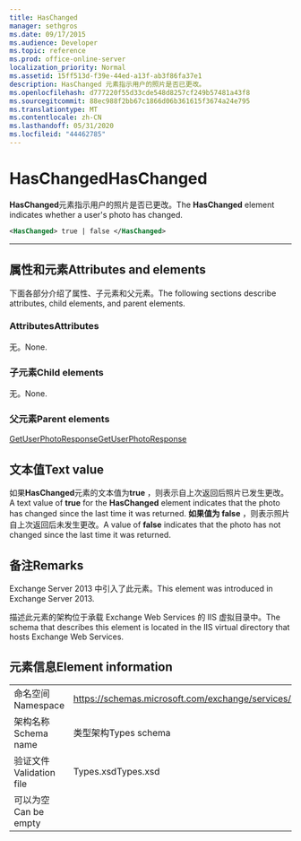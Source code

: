 ```yaml
---
title: HasChanged
manager: sethgros
ms.date: 09/17/2015
ms.audience: Developer
ms.topic: reference
ms.prod: office-online-server
localization_priority: Normal
ms.assetid: 15ff513d-f39e-44ed-a13f-ab3f86fa37e1
description: HasChanged 元素指示用户的照片是否已更改。
ms.openlocfilehash: d777220f55d33cde548d8257cf249b57481a43f8
ms.sourcegitcommit: 88ec988f2bb67c1866d06b361615f3674a24e795
ms.translationtype: MT
ms.contentlocale: zh-CN
ms.lasthandoff: 05/31/2020
ms.locfileid: "44462785"
---
```

# <a name="haschanged"></a><span data-ttu-id="d2261-103">HasChanged</span><span class="sxs-lookup"><span data-stu-id="d2261-103">HasChanged</span></span>

<span data-ttu-id="d2261-104">**HasChanged**元素指示用户的照片是否已更改。</span><span class="sxs-lookup"><span data-stu-id="d2261-104">The **HasChanged** element indicates whether a user's photo has changed.</span></span> 
  
```XML
<HasChanged> true | false </HasChanged>
```

 ****
## <a name="attributes-and-elements"></a><span data-ttu-id="d2261-105">属性和元素</span><span class="sxs-lookup"><span data-stu-id="d2261-105">Attributes and elements</span></span>

<span data-ttu-id="d2261-106">下面各部分介绍了属性、子元素和父元素。</span><span class="sxs-lookup"><span data-stu-id="d2261-106">The following sections describe attributes, child elements, and parent elements.</span></span>
  
### <a name="attributes"></a><span data-ttu-id="d2261-107">Attributes</span><span class="sxs-lookup"><span data-stu-id="d2261-107">Attributes</span></span>

<span data-ttu-id="d2261-108">无。</span><span class="sxs-lookup"><span data-stu-id="d2261-108">None.</span></span>
  
### <a name="child-elements"></a><span data-ttu-id="d2261-109">子元素</span><span class="sxs-lookup"><span data-stu-id="d2261-109">Child elements</span></span>

<span data-ttu-id="d2261-110">无。</span><span class="sxs-lookup"><span data-stu-id="d2261-110">None.</span></span>
  
### <a name="parent-elements"></a><span data-ttu-id="d2261-111">父元素</span><span class="sxs-lookup"><span data-stu-id="d2261-111">Parent elements</span></span>

[<span data-ttu-id="d2261-112">GetUserPhotoResponse</span><span class="sxs-lookup"><span data-stu-id="d2261-112">GetUserPhotoResponse</span></span>](getuserphotoresponse.md)
  
## <a name="text-value"></a><span data-ttu-id="d2261-113">文本值</span><span class="sxs-lookup"><span data-stu-id="d2261-113">Text value</span></span>

<span data-ttu-id="d2261-114">如果**HasChanged**元素的文本值为**true** ，则表示自上次返回后照片已发生更改。</span><span class="sxs-lookup"><span data-stu-id="d2261-114">A text value of **true** for the **HasChanged** element indicates that the photo has changed since the last time it was returned.</span></span> <span data-ttu-id="d2261-115">**如果值为 false** ，则表示照片自上次返回后未发生更改。</span><span class="sxs-lookup"><span data-stu-id="d2261-115">A value of **false** indicates that the photo has not changed since the last time it was returned.</span></span> 
  
## <a name="remarks"></a><span data-ttu-id="d2261-116">备注</span><span class="sxs-lookup"><span data-stu-id="d2261-116">Remarks</span></span>

<span data-ttu-id="d2261-117">Exchange Server 2013 中引入了此元素。</span><span class="sxs-lookup"><span data-stu-id="d2261-117">This element was introduced in Exchange Server 2013.</span></span>
  
<span data-ttu-id="d2261-118">描述此元素的架构位于承载 Exchange Web Services 的 IIS 虚拟目录中。</span><span class="sxs-lookup"><span data-stu-id="d2261-118">The schema that describes this element is located in the IIS virtual directory that hosts Exchange Web Services.</span></span>
  
## <a name="element-information"></a><span data-ttu-id="d2261-119">元素信息</span><span class="sxs-lookup"><span data-stu-id="d2261-119">Element information</span></span>

|||
|:-----|:-----|
|<span data-ttu-id="d2261-120">命名空间</span><span class="sxs-lookup"><span data-stu-id="d2261-120">Namespace</span></span>  <br/> |https://schemas.microsoft.com/exchange/services/2006/types  <br/> |
|<span data-ttu-id="d2261-121">架构名称</span><span class="sxs-lookup"><span data-stu-id="d2261-121">Schema name</span></span>  <br/> |<span data-ttu-id="d2261-122">类型架构</span><span class="sxs-lookup"><span data-stu-id="d2261-122">Types schema</span></span>  <br/> |
|<span data-ttu-id="d2261-123">验证文件</span><span class="sxs-lookup"><span data-stu-id="d2261-123">Validation file</span></span>  <br/> |<span data-ttu-id="d2261-124">Types.xsd</span><span class="sxs-lookup"><span data-stu-id="d2261-124">Types.xsd</span></span>  <br/> |
|<span data-ttu-id="d2261-125">可以为空</span><span class="sxs-lookup"><span data-stu-id="d2261-125">Can be empty</span></span>  <br/> ||
   

